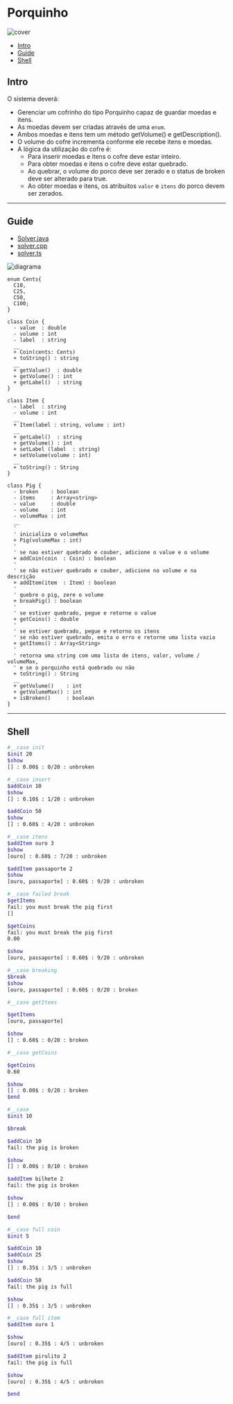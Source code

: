 # Porquinho

![cover](cover.jpg)

[](toc)

- [Intro](#intro)
- [Guide](#guide)
- [Shell](#shell)
[](toc)

## Intro

O sistema deverá:

- Gerenciar um cofrinho do tipo Porquinho capaz de guardar moedas e itens.
- As moedas devem ser criadas através de uma `enum`.
- Ambos moedas e itens tem um método getVolume() e getDescription().
- O volume do cofre incrementa conforme ele recebe itens e moedas.
- A lógica da utilização do cofre é:
  - Para inserir moedas e itens o cofre deve estar inteiro.
  - Para obter moedas e itens o cofre deve estar quebrado.
  - Ao quebrar, o volume do porco deve ser zerado e o status de broken deve ser alterado para true.
  - Ao obter moedas e itens, os atribuitos `valor` e `itens` do porco devem ser zerados.

***

## Guide

- [Solver.java](.cache/draft.java)
- [solver.cpp](.cache/draft.cpp)
- [solver.ts](.cache/draft.ts)

![diagrama](diagrama.png)

[](load)[](diagrama.puml)[](plantuml:fenced:filter)

```plantuml
enum Cents{
  C10, 
  C25,
  C50,
  C100;
}

class Coin {
  - value  : double
  - volume : int
  - label  : string
  __
  + Coin(cents: Cents)
  + toString() : string
  __
  + getValue()  : double
  + getVolume() : int
  + getLabel()  : string
}

class Item {
  - label  : string
  - volume : int
  __
  + Item(label : string, volume : int)
  __
  + getLabel()  : string
  + getVolume() : int
  + setLabel (label  : string)
  + setVolume(volume : int)
  __
  + toString() : String
}

class Pig {
  - broken    : boolean
  - items     : Array<string>
  - value     : double
  - volume    : int
  - volumeMax : int
  __
  '
  ' inicializa o volumeMax
  + Pig(volumeMax : int)
  '
  ' se nao estiver quebrado e couber, adicione o value e o volume
  + addCoin(coin  : Coin) : boolean
  '
  ' se não estiver quebrado e couber, adicione no volume e na descrição
  + addItem(item  : Item) : boolean
  '
  ' quebre o pig, zere o volume
  + breakPig() : boolean
  '
  ' se estiver quebrado, pegue e retorne o value
  + getCoins() : double
  '
  ' se estiver quebrado, pegue e retorno os itens
  ' se não estiver quebrado, emita o erro e retorne uma lista vazia
  + getItems() : Array<String>
  '
  ' retorna uma string com uma lista de itens, valor, volume / volumeMax, 
  ' e se o porquinho está quebrado ou não
  + toString() : String
  __
  + getVolume()    : int
  + getVolumeMax() : int
  + isBroken()     : boolean
}
```

[](load)

***

## Shell

```sh
#__case init
$init 20
$show
[] : 0.00$ : 0/20 : unbroken

#__case insert
$addCoin 10
$show
[] : 0.10$ : 1/20 : unbroken

$addCoin 50
$show
[] : 0.60$ : 4/20 : unbroken

#__case itens
$addItem ouro 3
$show
[ouro] : 0.60$ : 7/20 : unbroken

$addItem passaporte 2
$show
[ouro, passaporte] : 0.60$ : 9/20 : unbroken

#__case failed break
$getItems
fail: you must break the pig first
[]

$getCoins
fail: you must break the pig first
0.00

$show
[ouro, passaporte] : 0.60$ : 9/20 : unbroken

#__case breaking
$break
$show
[ouro, passaporte] : 0.60$ : 0/20 : broken

#__case getItems

$getItems
[ouro, passaporte]

$show
[] : 0.60$ : 0/20 : broken

#__case getCoins

$getCoins
0.60

$show
[] : 0.00$ : 0/20 : broken
$end
```

```sh
#__case
$init 10

$break

$addCoin 10
fail: the pig is broken

$show
[] : 0.00$ : 0/10 : broken

$addItem bilhete 2
fail: the pig is broken

$show
[] : 0.00$ : 0/10 : broken

$end
```

```sh
#__case full coin
$init 5

$addCoin 10
$addCoin 25
$show
[] : 0.35$ : 3/5 : unbroken

$addCoin 50
fail: the pig is full

$show
[] : 0.35$ : 3/5 : unbroken

#__case full item
$addItem ouro 1

$show
[ouro] : 0.35$ : 4/5 : unbroken

$addItem pirulito 2
fail: the pig is full

$show
[ouro] : 0.35$ : 4/5 : unbroken

$end
```
